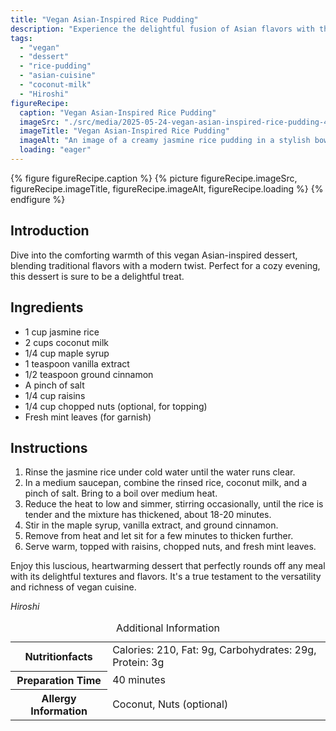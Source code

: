 ```yaml
---
title: "Vegan Asian-Inspired Rice Pudding"
description: "Experience the delightful fusion of Asian flavors with this vegan rice pudding made with coconut milk, jasmine rice, and warm spices."
tags:
  - "vegan"
  - "dessert"
  - "rice-pudding"
  - "asian-cuisine"
  - "coconut-milk"
  - "Hiroshi"
figureRecipe: 
  caption: "Vegan Asian-Inspired Rice Pudding"
  imageSrc: "./src/media/2025-05-24-vegan-asian-inspired-rice-pudding-4114.png"
  imageTitle: "Vegan Asian-Inspired Rice Pudding"
  imageAlt: "An image of a creamy jasmine rice pudding in a stylish bowl, garnished with raisins, nuts, and fresh mint on a rustic wooden table, highlighted by warm, soft lighting."
  loading: "eager"
---
```


{% figure figureRecipe.caption %}
{% picture figureRecipe.imageSrc, figureRecipe.imageTitle, figureRecipe.imageAlt, figureRecipe.loading %}
{% endfigure %}

## Introduction

Dive into the comforting warmth of this vegan Asian-inspired dessert, blending traditional flavors with a modern twist. Perfect for a cozy evening, this dessert is sure to be a delightful treat.

## Ingredients

- 1 cup jasmine rice
- 2 cups coconut milk
- 1/4 cup maple syrup
- 1 teaspoon vanilla extract
- 1/2 teaspoon ground cinnamon
- A pinch of salt
- 1/4 cup raisins
- 1/4 cup chopped nuts (optional, for topping)
- Fresh mint leaves (for garnish)

## Instructions

1. Rinse the jasmine rice under cold water until the water runs clear.
2. In a medium saucepan, combine the rinsed rice, coconut milk, and a pinch of salt. Bring to a boil over medium heat.
3. Reduce the heat to low and simmer, stirring occasionally, until the rice is tender and the mixture has thickened, about 18-20 minutes.
4. Stir in the maple syrup, vanilla extract, and ground cinnamon.
5. Remove from heat and let sit for a few minutes to thicken further.
6. Serve warm, topped with raisins, chopped nuts, and fresh mint leaves.

Enjoy this luscious, heartwarming dessert that perfectly rounds off any meal with its delightful textures and flavors. It's a true testament to the versatility and richness of vegan cuisine.

*Hiroshi*

<table><caption class='sr-only'>Additional Information</caption><tr><th>Nutritionfacts</th><td>Calories: 210, Fat: 9g, Carbohydrates: 29g, Protein: 3g&nbsp;</td></tr><tr><th>Preparation Time</th><td>40 minutes&nbsp;</td></tr><tr><th>Allergy Information</th><td>Coconut, Nuts (optional)&nbsp;</td></tr></table>

